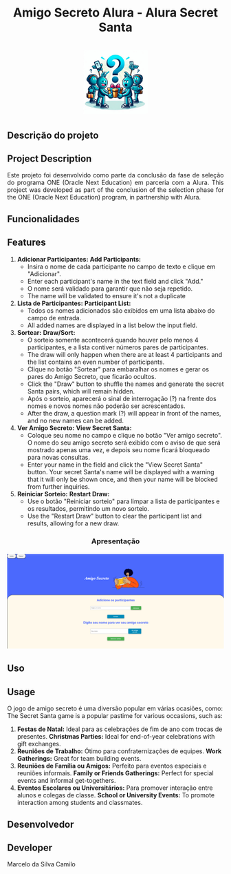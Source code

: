 <div align="center">
  <h1 align="center">
    Amigo Secreto Alura - 
    Alura Secret Santa
    <br />
    <br />
    <img src="assets/logo_amigo_secreto.png" alt="Logo Amigo Secreto" style="width: 150px; height: auto;">
  </h1>
</div>


## Descrição do projeto
## Project Description

<p align="justify">
  Este projeto foi desenvolvido como parte da conclusão da fase de seleção do programa ONE (Oracle Next Education) em parceria com a Alura.
  This project was developed as part of the conclusion of the selection phase for the ONE (Oracle Next Education) program, in partnership with Alura. 
</p>

## Funcionalidades
## Features

1. **Adicionar Participantes:**
   **Add Participants:**
   - Insira o nome de cada participante no campo de texto e clique em "Adicionar".
   - Enter each participant's name in the text field and click "Add."
   - O nome será validado para garantir que não seja repetido.
   - The name will be validated to ensure it's not a duplicate
2. **Lista de Participantes:**
   **Participant List:**
   - Todos os nomes adicionados são exibidos em uma lista abaixo do campo de entrada.
   - All added names are displayed in a list below the input field.
3. **Sortear:**
   **Draw/Sort:**
   - O sorteio somente acontecerá quando houver pelo menos 4 participantes, e a lista contiver números pares de participantes.
   - The draw will only happen when there are at least 4 participants and the list contains an even number of participants.
   - Clique no botão "Sortear" para embaralhar os nomes e gerar os pares do Amigo Secreto, que ficarão ocultos.
   - Click the "Draw" button to shuffle the names and generate the secret Santa pairs, which will remain hidden.
   - Após o sorteio, aparecerá o sinal de interrogação (?) na frente dos nomes e novos nomes não poderão ser acrescentados.
   - After the draw, a question mark (?) will appear in front of the names, and no new names can be added.
4. **Ver Amigo Secreto:**
   **View Secret Santa:**
   - Coloque seu nome no campo e clique no botão "Ver amigo secreto". O nome do seu amigo secreto será exibido com o aviso de que será mostrado apenas uma vez, e depois seu nome ficará bloqueado para novas consultas.
   - Enter your name in the field and click the "View Secret Santa" button. Your secret Santa's name will be displayed with a warning that it will only be shown once, and then your name will be blocked from further inquiries.
5. **Reiniciar Sorteio:**
   **Restart Draw:**
   - Use o botão "Reiniciar sorteio" para limpar a lista de participantes e os resultados, permitindo um novo sorteio.
   - Use the "Restart Draw" button to clear the participant list and results, allowing for a new draw.
 
<div align="center">
  <h3 align="center">
    Apresentação
    <br />
    <br />
    <img src="assets/tela.png" alt="Captura da tela principal" style="width: 880px; height: auto;">
  </h3>
</div>


## Uso
## Usage

O jogo de amigo secreto é uma diversão popular em várias ocasiões, como:
The Secret Santa game is a popular pastime for various occasions, such as:

1. **Festas de Natal:** Ideal para as celebrações de fim de ano com trocas de presentes.
  **Christmas Parties:** Ideal for end-of-year celebrations with gift exchanges.
2. **Reuniões de Trabalho:** Ótimo para confraternizações de equipes.
   **Work Gatherings:** Great for team building events.
3. **Reuniões de Família ou Amigos:** Perfeito para eventos especiais e reuniões informais.
   **Family or Friends Gatherings:** Perfect for special events and informal get-togethers.
4. **Eventos Escolares ou Universitários:** Para promover interação entre alunos e colegas de classe.
   **School or University Events:** To promote interaction among students and classmates.

## Desenvolvedor
## Developer

Marcelo da Silva Camilo
